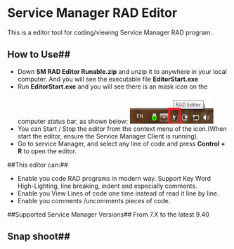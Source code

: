 # Service Manager RAD Editor #

This is a editor tool for coding/viewing Service Manager RAD program.

## How to Use##
- Down **SM RAD Editor Runable.zip** and unzip it to anywhere in your local computer. And you will see the executable file **EditorStart.exe** 
- Run **EditorStart.exe** and you will see there is an mask icon on the computer status bar, as shown below:
![Icon](res/Icon.png)
- You can Start / Stop the editor from the context menu of the icon.(When start the editor, ensure the Service Manager Client is running).
- Go to service Manager, and select any line of code and press **Control + R** to open the editor.


##This editor can:##
- Enable you code RAD programs in modern way. Support Key Word High-Lighting, line breaking, indent and especially comments.
- Enable you View Lines of code one time instead of read it line by line.
- Enable you comments /uncomments pieces of code.


##Supported Service Manager Versions##
From 7.X to the latest 9.40


## Snap shoot##